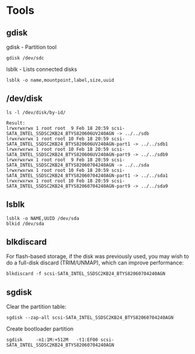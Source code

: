 # Tools

## gdisk
gdisk - Partition tool
```
gdisk /dev/sdc
```

lsblk - Lists connected disks
```
lsblk -o name,mountpoint,label,size,uuid
```

## /dev/disk
```
ls -l /dev/disk/by-id/

Result:
lrwxrwxrwx 1 root root  9 Feb 18 20:59 scsi-SATA_INTEL_SSDSC2KB24_BTYS820606UV240AGN -> ../../sdb
lrwxrwxrwx 1 root root 10 Feb 18 20:59 scsi-SATA_INTEL_SSDSC2KB24_BTYS820606UV240AGN-part1 -> ../../sdb1
lrwxrwxrwx 1 root root 10 Feb 18 20:59 scsi-SATA_INTEL_SSDSC2KB24_BTYS820606UV240AGN-part9 -> ../../sdb9
lrwxrwxrwx 1 root root  9 Feb 18 20:59 scsi-SATA_INTEL_SSDSC2KB24_BTYS82060704240AGN -> ../../sda
lrwxrwxrwx 1 root root 10 Feb 18 20:59 scsi-SATA_INTEL_SSDSC2KB24_BTYS82060704240AGN-part1 -> ../../sda1
lrwxrwxrwx 1 root root 10 Feb 18 20:59 scsi-SATA_INTEL_SSDSC2KB24_BTYS82060704240AGN-part9 -> ../../sda9
```

## lsblk
```
lsblk -o NAME,UUID /dev/sda
blkid /dev/sda
```

## blkdiscard
For flash-based storage, if the disk was previously used, you may wish to do a full-disk discard (TRIM/UNMAP), which can improve performance:
```
blkdiscard -f scsi-SATA_INTEL_SSDSC2KB24_BTYS82060704240AGN
```

## sgdisk
Clear the partition table:
```
sgdisk --zap-all scsi-SATA_INTEL_SSDSC2KB24_BTYS82060704240AGN
```

Create bootloader partition
```
sgdisk     -n1:1M:+512M   -t1:EF00 scsi-SATA_INTEL_SSDSC2KB24_BTYS82060704240AGN
```
